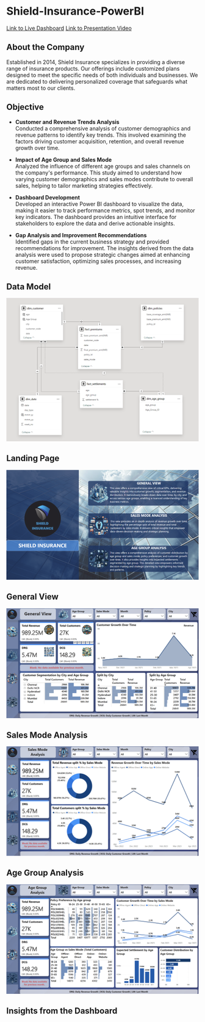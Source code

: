 # Shield-Insurance-PowerBI

[Link to Live Dashboard](https://app.powerbi.com/groups/me/reports/267cd9e3-e09b-48a0-8d20-72bbf93fc210/8776fa7705bd515c1163?experience=power-bi)
[Link to Presentation Video](https://youtu.be/cbAMYrh1TLE)


## About the Company

Established in 2014, Shield Insurance specializes in providing a diverse range of insurance products. Our offerings include customized plans designed to meet the specific needs of both individuals and businesses. We are dedicated to delivering personalized coverage that safeguards what matters most to our clients.


## Objective

- **Customer and Revenue Trends Analysis**  
  Conducted a comprehensive analysis of customer demographics and revenue patterns to identify key trends. This involved examining the factors driving customer acquisition, retention, and overall revenue growth over time.

- **Impact of Age Group and Sales Mode**  
  Analyzed the influence of different age groups and sales channels on the company's performance. This study aimed to understand how varying customer demographics and sales modes contribute to overall sales, helping to tailor marketing strategies effectively.

- **Dashboard Development**  
  Developed an interactive Power BI dashboard to visualize the data, making it easier to track performance metrics, spot trends, and monitor key indicators. The dashboard provides an intuitive interface for stakeholders to explore the data and derive actionable insights.

- **Gap Analysis and Improvement Recommendations**  
  Identified gaps in the current business strategy and provided recommendations for improvement. The insights derived from the data analysis were used to propose strategic changes aimed at enhancing customer satisfaction, optimizing sales processes, and increasing revenue.


## Data Model
![](https://github.com/AnupamKNN/Shield-Insurance-PowerBI/blob/main/Photos/01.%20Data%20Model.png)


## Landing Page
![](https://github.com/AnupamKNN/Shield-Insurance-PowerBI/blob/main/Photos/02.%20Landing%20Page.png)


## General View
![](https://github.com/AnupamKNN/Shield-Insurance-PowerBI/blob/main/Photos/03.%20General%20View.png)


## Sales Mode Analysis
![](https://github.com/AnupamKNN/Shield-Insurance-PowerBI/blob/main/Photos/04.%20Sales%20Mode%20Analysis.png)


## Age Group Analysis
![](https://github.com/AnupamKNN/Shield-Insurance-PowerBI/blob/main/Photos/05.%20Age%20Group%20Analysis.png)


## Insights from the Dashboard

